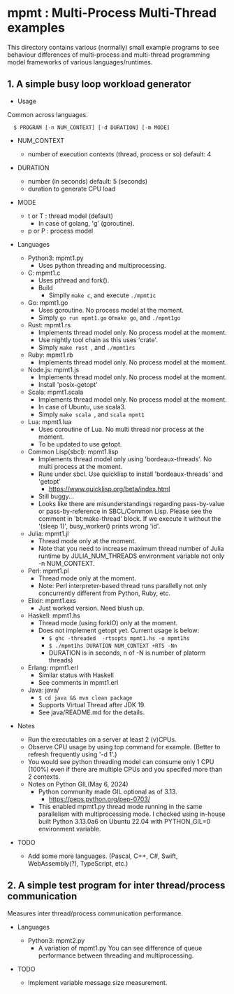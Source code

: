 # mpmt : Multi-Process Multi-Thread examples

This directory contains various (normally) small example programs to see
behaviour differences of multi-process and multi-thread programming model
frameworks of various languages/runtimes.

## 1. A simple busy loop workload generator

* Usage

Common across languages.

```
  $ PROGRAM [-n NUM_CONTEXT] [-d DURATION] [-m MODE]
```

* NUM_CONTEXT
  * number of execution contexts (thread, process or so) default: 4
* DURATION
  * number (in seconds) default: 5 (seconds)
  * duration to generate CPU load
* MODE
  * t or T : thread model (default)
    * In case of golang, 'g' (goroutine).
  * p or P : process model

* Languages
  * Python3: mpmt1.py
    * Uses python threading and multiprocessing.
  * C: mpmt1.c
    * Uses pthread and fork().
    * Build
      * Simplly `make c`, and execute `./mpmt1c`
  * Go: mpmt1.go
      * Uses goroutine. No process model at the moment.
      * Simply `go run mpmt1.go` or`make go`, and `./mpmt1go`
  * Rust: mpmt1.rs
      * Implements thread model only. No process model at the moment.
      * Use nightly tool chain as this uses 'crate'.
      * Simply `make rust `, and `./mpmt1rs`
  * Ruby: mpmt1.rb
      * Implements thread model only. No process model at the moment.
  * Node.js: mpmt1.js
      * Implements thread model only. No process model at the moment.
      * Install 'posix-getopt'
  * Scala: mpmt1.scala
      * Implements thread model only. No process model at the moment.
      * In case of Ubuntu, use scala3.
      * Simply `make scala `, and `scala mpmt1`
  * Lua: mpmt1.lua
      * Uses coroutine of Lua. No multi thread nor process at the moment.
      * To be updated to use getopt.
  * Common Lisp(sbcl): mpmt1.lisp
      * Implements thread model only using 'bordeaux-threads'. No multi process at the moment.
      * Runs under sbcl. Use quicklisp to install 'bordeaux-threads' and 'getopt'
          *  https://www.quicklisp.org/beta/index.html
      * Still buggy...
      * Looks like there are misunderstandings regarding pass-by-value or pass-by-reference in SBCL/Common Lisp. Please see the comment in 'bt:make-thread' block. If we execute it without the '(sleep 1)', busy_worker() prints wrong 'id'.
  * Julia: mpmt1.jl
      * Thread mode only at the moment.
      * Note that you need to increase maximum thread number of Julia runtime by JULIA_NUM_THREADS environment variable not only -n NUM_CONTEXT.
  * Perl: mpmt1.pl
      * Thread mode only at the moment.
      * Note: Perl interpreter-based thread runs parallelly not only concurrently different from Python, Ruby, etc.
  * Elixir: mpmt1.exs
      * Just worked version. Need blush up.
  * Haskell: mpmt1.hs
      * Thread mode (using forkIO) only at the moment.
      * Does not implement getopt yet. Current usage is below:
          * `$ ghc -threaded  -rtsopts mpmt1.hs -o mpmt1hs`
          * `$ ./mpmt1hs DURATION NUM_CONTEXT +RTS -Nn `
          * DURATION is in seconds, n of -N is number of platorm threads)
  * Erlang: mpmt1.erl
      * Similar status with Haskell
      * See comments in mpmt1.erl
  * Java: java/
      * `$ cd java && mvn clean package`
      * Supports Virtual Thread after JDK 19.
      * See java/README.md for the details.

* Notes
  * Run the executables on a server at least 2 (v)CPUs.
  * Observe CPU usage by using top command for example. (Better to refresh frequently using '-d 1'.)
  * You would see python threading model can consume only 1 CPU (100%) even if there are multiple CPUs and you specifed more than 2 contexts.
  * Notes on Python GIL(May 6, 2024)
      * Python community made GIL optional as of 3.13.
          * https://peps.python.org/pep-0703/
      * This enabled mpmt1.py thread mode running in the same parallelism with multiprocessing mode. I checked using in-house built Python 3.13.0a6 on Ubuntu 22.04 with PYTHON_GIL=0 environment variable.

* TODO
  * Add some more languages. (Pascal, C++, C#, Swift, WebAssembly(?), TypeScript, etc.)

## 2. A simple test program for inter thread/process communication

Measures inter thread/process communication performance.

* Languages
  * Python3: mpmt2.py
      * A variation of mpmt1.py You can see difference of queue performance between threading and multiprocessing.

* TODO
  * Implement variable message size measurement.
